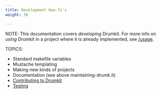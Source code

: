 ```yaml
---
title: Development How-To's
weight: 30

---
```


NOTE: This documentation covers *developing* Drumkit. For more info on *using* Drumkit in a project where it is already implemented, see [/usage](/usage).

TOPICS:

* Standard makefile variables
* Mustache templating
* Making new kinds of projects
* Documentation (see above maintaining-drumk.it)
* [Contributing to Drumkit](contribute)
* [Testing](testing)
